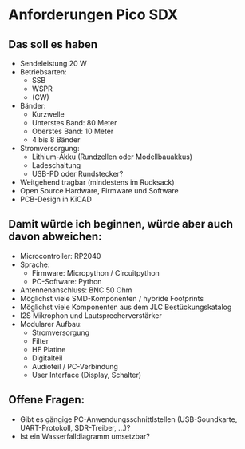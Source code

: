 Anforderungen Pico SDX
======================

Das soll es haben
-----------------

- Sendeleistung 20 W
- Betriebsarten:
    - SSB
    - WSPR
    - (CW)
- Bänder:
    - Kurzwelle
    - Unterstes Band: 80 Meter
    - Oberstes Band: 10 Meter
    - 4 bis 8 Bänder
- Stromversorgung:
    - Lithium-Akku (Rundzellen oder Modellbauakkus)
    - Ladeschaltung
    - USB-PD oder Rundstecker?
- Weitgehend tragbar (mindestens im Rucksack)
- Open Source Hardware, Firmware und Software
- PCB-Design in KiCAD

Damit würde ich beginnen, würde aber auch davon abweichen:
----------------------------------------------------------

- Microcontroller: RP2040
- Sprache:
    - Firmware: Micropython / Circuitpython
    - PC-Software: Python
- Antennenanschluss: BNC 50 Ohm
- Möglichst viele SMD-Komponenten / hybride Footprints
- Möglichst viele Komponenten aus dem  JLC Bestückungskatalog
- I2S Mikrophon und Lautsprecherverstärker
- Modularer Aufbau:
    - Stromversorgung
    - Filter
    - HF Platine
    - Digitalteil
    - Audioteil / PC-Verbindung
    - User Interface (Display, Schalter)

Offene Fragen:
--------------

* Gibt es gängige PC-Anwendungsschnittlstellen (USB-Soundkarte, UART-Protokoll, SDR-Treiber, ...)?
* Ist ein Wasserfalldiagramm umsetzbar?
